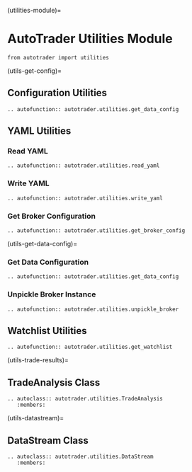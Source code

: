 (utilities-module)=
# AutoTrader Utilities Module
`from autotrader import utilities`

(utils-get-config)=
## Configuration Utilities
```{eval-rst}
.. autofunction:: autotrader.utilities.get_data_config
```




## YAML Utilities

### Read YAML
```{eval-rst}
.. autofunction:: autotrader.utilities.read_yaml
```


### Write YAML
```{eval-rst}
.. autofunction:: autotrader.utilities.write_yaml
```


### Get Broker Configuration 
```{eval-rst}
.. autofunction:: autotrader.utilities.get_broker_config
```

(utils-get-data-config)=
### Get Data Configuration 
```{eval-rst}
.. autofunction:: autotrader.utilities.get_data_config
```

### Unpickle Broker Instance 
```{eval-rst}
.. autofunction:: autotrader.utilities.unpickle_broker
```



## Watchlist Utilities
```{eval-rst}
.. autofunction:: autotrader.utilities.get_watchlist
```

(utils-trade-results)=
## TradeAnalysis Class
```{eval-rst}
.. autoclass:: autotrader.utilities.TradeAnalysis
   :members:
```


(utils-datastream)=
## DataStream Class
```{eval-rst}
.. autoclass:: autotrader.utilities.DataStream
   :members:
```
